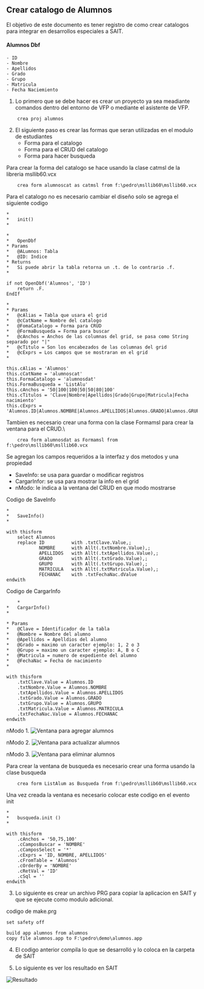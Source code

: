 ## Crear catalogo de Alumnos
El objetivo de este documento es tener registro de como crear catalogos para integrar en desarrollos especiales a SAIT.

#### Alumnos Dbf
    - ID
    - Nombre
    - Apellidos
    - Grado
    - Grupo
    - Matricula
    - Fecha Naciemiento

1. Lo primero que se debe hacer es crear un proyecto ya sea meadiante comandos dentro del entorno de VFP o mediante el asistente de VFP.

```
    crea proj alumnos 
```

2. El siguiente paso es crear las formas que seran utilizadas en el modulo de estudiantes
    - Forma para el catalogo 
    - Forma para el CRUD del catalogo
    - Forma para hacer busqueda

Para crear la forma del catalogo se hace usando la clase catmsl de la libreria msllib60.vcx
```
    crea form alumnoscat as catmsl from f:\pedro\msllib60\msllib60.vcx
```
Para el catalogo no es necesario cambiar el diseño solo se agrega el siguiente codigo
```
*
*	init()
*

*
* 	OpenDbf
* Params
*	@ALumnos: Tabla
*	@ID: Indice
* Returns	
*	Si puede abrir la tabla retorna un .t. de lo contrario .f.
*

if not OpenDbf('Alumnos', 'ID')
    return .F. 
EndIf

*
* Params
*	@cAlias = Tabla que usara el grid
*	@cCatName = Nombre del catalogo
*	@FomaCatalogo = Forma para CRUD
*	@FormaBusqueda = Forma para buscar
*	@cAnchos = Anchos de las columnas del grid, se pasa como String separado por "|"
*	@cTitulo = Son los encabezados de las columnas del grid
*	@cExprs = Los campos que se mostraran en el grid
*

this.cAlias = 'Alumnos'
this.cCatName = 'alumnoscat'
this.FormaCatalogo = 'alumnosdat'
this.FormaBusqueda = 'ListAlu'
this.cAnchos = '50|100|100|50|50|80|100'
this.cTitulos = 'Clave|Nombre|Apellidos|Grado|Grupo|Matricula|Fecha nacimiento'
this.cExprs = 'Alumnos.ID|Alumnos.NOMBRE|Alumnos.APELLIDOS|Alumnos.GRADO|Alumnos.GRUPO|Alumnos.MATRICULA|Alumnos.FECHANAC'
```


Tambien es necesario crear una forma con la clase Formamsl para crear la ventana para el CRUD.\
```
    crea form alumnosdat as Formamsl from f:\pedro\msllib60\msllib60.vcx
```
Se agregan los campos requeridos a la interfaz y dos metodos y una propiedad

- SaveInfo: se usa para guardar o modificar registros
- CargarInfor: se usa para mostrar la info en el grid
- nModo: le indica a la ventana del CRUD en que modo mostrarse

Codigo de SaveInfo 
```
*
*	SaveInfo()
*	

with thisform
	select Alumnos
	replace ID 			with .txtClave.Value,;
			NOMBRE 		with Allt(.txtNombre.Value),;
			APELLIDOS 	with Allt(.txtApellidos.Value),;
			GRADO 		with Allt(.txtGrado.Value),;
			GRUPO 		with Allt(.txtGrupo.Value),;
			MATRICULA 	with Allt(.txtMatricula.Value),;
			FECHANAC 	with .txtFechaNac.dValue
endwith

```

Codigo de CargarInfo
```
    *
*	CargarInfo()
*

* Params
*	@Clave = Identificador de la tabla
*	@Nombre = Nombre del alumno
*	@Apellidos = Apelldios del alumno
*	@Grado = maximo un caracter ejemplo: 1, 2 o 3
*	@Grupo = maximo un caracter ejemplo: A, B o C
*	@Matricula = numero de expediente del alumno
*	@FechaNac = Fecha de nacimiento
*

with thisform
	.txtClave.Value = Alumnos.ID
	.txtNombre.Value = Alumnos.NOMBRE
	.txtApellidos.Value = Alumnos.APELLIDOS
	.txtGrado.Value = Alumnos.GRADO
	.txtGrupo.Value = Alumnos.GRUPO
	.txtMatricula.Value = Alumnos.MATRICULA
	.txtFechaNac.Value = Alumnos.FECHANAC
endwith

```

nModo 1.
![Ventana para agregar alumnos](./img/nModo1.png)

nModo 2.
![Ventana para actualizar alumnos](./img/nModo2.png)

nModo 3.
![Ventana para eliminar alumnos](./img/nModo3.png)




Para crear la ventana de busqueda es necesario crear una forma usando la clase busqueda
```
    crea form ListAlum as Busqueda from f:\pedro\msllib60\msllib60.vcx
```

Una vez creada la ventana es necesario colocar este codigo en el evento init
```
* 
*	busqueda.init ()
*

with thisform
	.cAnchos = '50,75,100'
	.cCamposBuscar = 'NOMBRE'
	.cCamposSelect = '*'
	.cExprs = 'ID, NOMBRE, APELLIDOS'
	.cFromTable = 'Alumnos'
	.cOrderBy = 'NOMBRE'
	.cRetVal = 'ID'
	.cSql = ''
endwith
```


3. Lo siguiente es crear un archivo PRG para copiar la aplicacion en SAIT y que se ejecute como modulo adicional.

codigo de make.prg

```
set safety off

build app alumnos from alumnos
copy file alumnos.app to F:\pedro\demo\alumnos.app

```

4. El codigo anterior compila lo que se desarrolló y lo coloca en la carpeta de SAIT

5. Lo siguiente es ver los resultado en SAIT

![Resultado](./img/resultado.png)


#### 